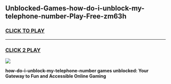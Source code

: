 
## Unblocked-Games-how-do-i-unblock-my-telephone-number-Play-Free-zm63h
<h3>
<a href="https://premium76.site?title=how-do-i-unblock-my-telephone-number&ref=12A">CLICK TO PLAY</a></h3>
<hr>

<h3>
<a href="https://premium76.site?title=how-do-i-unblock-my-telephone-number&ref=12A">CLICK 2 PLAY</a>
  
</h3>

<a href="https://premium76.site?title=how-do-i-unblock-my-telephone-number&ref=12A"><img src="https://clearcache.store/games.png"></a>


**how-do-i-unblock-my-telephone-number games unblocked: Your Gateway to Fun and Accessible Online Gaming**
